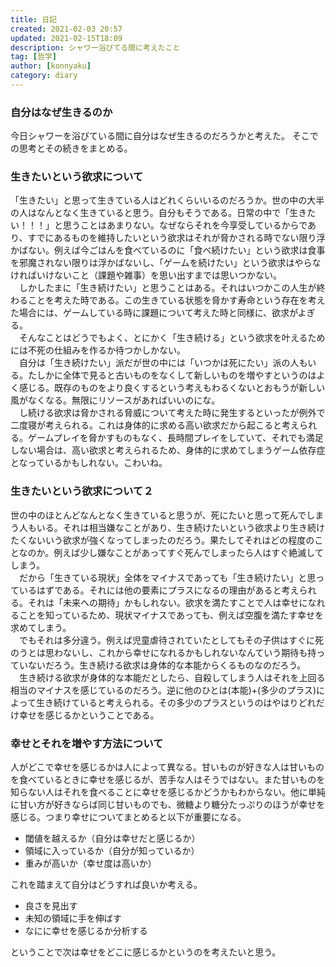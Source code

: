```yaml
---
title: 日記
created: 2021-02-03 20:57
updated: 2021-02-15T18:09
description: シャワー浴びてる間に考えたこと
tag: [哲学]
author: [konnyaku]
category: diary
---
```


### 自分はなぜ生きるのか

今日シャワーを浴びている間に自分はなぜ生きるのだろうかと考えた。
そこでの思考とその続きをまとめる。

### 生きたいという欲求について

「生きたい」と思って生きている人はどれくらいいるのだろうか。世の中の大半の人はなんとなく生きていると思う。自分もそうである。日常の中で「生きたい！！！」と思うことはあまりない。なぜならそれを今享受しているからであり、すでにあるものを維持したいという欲求はそれが脅かされる時でない限り浮かばない。例えば今ごはんを食べているのに「食べ続けたい」という欲求は食事を邪魔されない限りは浮かばないし、「ゲームを続けたい」という欲求はやらなければいけないこと（課題や雑事）を思い出すまでは思いつかない。  
　しかしたまに「生き続けたい」と思うことはある。それはいつかこの人生が終わることを考えた時である。この生きている状態を脅かす寿命という存在を考えた場合には、ゲームしている時に課題について考えた時と同様に、欲求がよぎる。  
　そんなことはどうでもよく、とにかく「生き続ける」という欲求を叶えるためには不死の仕組みを作るか待つかしかない。  
　自分は「生き続けたい」派だが世の中には「いつかは死にたい」派の人もいる。たしかに全体で見ると古いものをなくして新しいものを増やすというのはよく感じる。既存のものをより良くするという考えもわるくないとおもうが新しい風がなくなる。無限にリソースがあればいいのにな。  
　し続ける欲求は脅かされる脅威について考えた時に発生するといったが例外で二度寝が考えられる。これは身体的に求める高い欲求だから起こると考えられる。ゲームプレイを脅かすものもなく、長時間プレイをしていて、それでも満足しない場合は、高い欲求と考えられるため、身体的に求めてしまうゲーム依存症となっているかもしれない。こわいね。

### 生きたいという欲求について２

世の中のほとんどなんとなく生きていると思うが、死にたいと思って死んでしまう人もいる。それは相当嫌なことがあり、生き続けたいという欲求より生き続けたくないいう欲求が強くなってしまったのだろう。果たしてそれはどの程度のことなのか。例えば少し嫌なことがあってすぐ死んでしまったら人はすぐ絶滅してしまう。  
　だから「生きている現状」全体をマイナスであっても「生き続けたい」と思っているはずである。それには他の要素にプラスになるの理由があると考えられる。それは「未来への期待」かもしれない。欲求を満たすことで人は幸せになれることを知っているため、現状マイナスであっても、例えば空腹を満たす幸せを求めてしまう。  
　でもそれは多分違う。例えば児童虐待されていたとしてもその子供はすぐに死のうとは思わないし、これから幸せになれるかもしれないなんていう期待も持っていないだろう。生き続ける欲求は身体的な本能からくるものなのだろう。  
　生き続ける欲求が身体的な本能だとしたら、自殺してしまう人はそれを上回る相当のマイナスを感じているのだろう。逆に他のひとは(本能)+(多少のプラス)によって生き続けていると考えられる。その多少のプラスというのはやはりどれだけ幸せを感じるかということである。

### 幸せとそれを増やす方法について

人がどこで幸せを感じるかは人によって異なる。甘いものが好きな人は甘いものを食べているときに幸せを感じるが、苦手な人はそうではない。また甘いものを知らない人はそれを食べることに幸せを感じるかどうかもわからない。他に単純に甘い方が好きならば同じ甘いものでも、微糖より糖分たっぷりのほうが幸せを感じる。つまり幸せについてまとめると以下が重要になる。

- 閾値を越えるか（自分は幸せだと感じるか）
- 領域に入っているか（自分が知っているか）
- 重みが高いか（幸せ度は高いか）

これを踏まえて自分はどうすれば良いか考える。

- 良さを見出す
- 未知の領域に手を伸ばす
- なにに幸せを感じるか分析する

ということで次は幸せをどこに感じるかというのを考えたいと思う。
